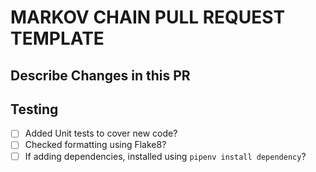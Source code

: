 # MARKOV CHAIN PULL REQUEST TEMPLATE

## Describe Changes in this PR

## Testing
  - [ ] Added Unit tests to cover new code?
  - [ ] Checked formatting using Flake8?
  - [ ] If adding dependencies, installed using `pipenv install dependency`?